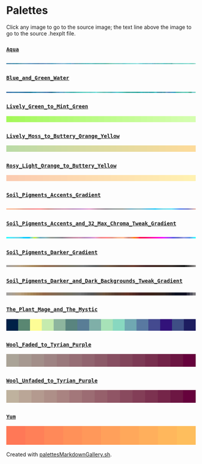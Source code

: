 # Palettes

Click any image to go to the source image; the text line above the image to go to the source .hexplt file.

### [`Aqua`](Aqua.hexplt)

[ ![Aqua.png](Aqua.png) ](Aqua.png)

### [`Blue_and_Green_Water`](Blue_and_Green_Water.hexplt)

[ ![Blue_and_Green_Water.png](Blue_and_Green_Water.png) ](Blue_and_Green_Water.png)

### [`Lively_Green_to_Mint_Green`](Lively_Green_to_Mint_Green.hexplt)

[ ![Lively_Green_to_Mint_Green.png](Lively_Green_to_Mint_Green.png) ](Lively_Green_to_Mint_Green.png)

### [`Lively_Moss_to_Buttery_Orange_Yellow`](Lively_Moss_to_Buttery_Orange_Yellow.hexplt)

[ ![Lively_Moss_to_Buttery_Orange_Yellow.png](Lively_Moss_to_Buttery_Orange_Yellow.png) ](Lively_Moss_to_Buttery_Orange_Yellow.png)

### [`Rosy_Light_Orange_to_Buttery_Yellow`](Rosy_Light_Orange_to_Buttery_Yellow.hexplt)

[ ![Rosy_Light_Orange_to_Buttery_Yellow.png](Rosy_Light_Orange_to_Buttery_Yellow.png) ](Rosy_Light_Orange_to_Buttery_Yellow.png)

### [`Soil_Pigments_Accents_Gradient`](Soil_Pigments_Accents_Gradient.hexplt)

[ ![Soil_Pigments_Accents_Gradient.png](Soil_Pigments_Accents_Gradient.png) ](Soil_Pigments_Accents_Gradient.png)

### [`Soil_Pigments_Accents_and_32_Max_Chroma_Tweak_Gradient`](Soil_Pigments_Accents_and_32_Max_Chroma_Tweak_Gradient.hexplt)

[ ![Soil_Pigments_Accents_and_32_Max_Chroma_Tweak_Gradient.png](Soil_Pigments_Accents_and_32_Max_Chroma_Tweak_Gradient.png) ](Soil_Pigments_Accents_and_32_Max_Chroma_Tweak_Gradient.png)

### [`Soil_Pigments_Darker_Gradient`](Soil_Pigments_Darker_Gradient.hexplt)

[ ![Soil_Pigments_Darker_Gradient.png](Soil_Pigments_Darker_Gradient.png) ](Soil_Pigments_Darker_Gradient.png)

### [`Soil_Pigments_Darker_and_Dark_Backgrounds_Tweak_Gradient`](Soil_Pigments_Darker_and_Dark_Backgrounds_Tweak_Gradient.hexplt)

[ ![Soil_Pigments_Darker_and_Dark_Backgrounds_Tweak_Gradient.png](Soil_Pigments_Darker_and_Dark_Backgrounds_Tweak_Gradient.png) ](Soil_Pigments_Darker_and_Dark_Backgrounds_Tweak_Gradient.png)

### [`The_Plant_Mage_and_The_Mystic`](The_Plant_Mage_and_The_Mystic.hexplt)

[ ![The_Plant_Mage_and_The_Mystic.png](The_Plant_Mage_and_The_Mystic.png) ](The_Plant_Mage_and_The_Mystic.png)

### [`Wool_Faded_to_Tyrian_Purple`](Wool_Faded_to_Tyrian_Purple.hexplt)

[ ![Wool_Faded_to_Tyrian_Purple.png](Wool_Faded_to_Tyrian_Purple.png) ](Wool_Faded_to_Tyrian_Purple.png)

### [`Wool_Unfaded_to_Tyrian_Purple`](Wool_Unfaded_to_Tyrian_Purple.hexplt)

[ ![Wool_Unfaded_to_Tyrian_Purple.png](Wool_Unfaded_to_Tyrian_Purple.png) ](Wool_Unfaded_to_Tyrian_Purple.png)

### [`Yum`](Yum.hexplt)

[ ![Yum.png](Yum.png) ](Yum.png)

Created with [palettesMarkdownGallery.sh](https://github.com/earthbound19/_ebDev/blob/master/scripts/imgAndVideo/palettesMarkdownGallery.sh).